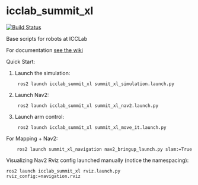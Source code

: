 # icclab_summit_xl
[![Build Status](https://travis-ci.com/icclab/icclab_summit_xl.svg?branch=noetic)](https://travis-ci.com/icclab/icclab_summit_xl)

Base scripts for robots at ICCLab

For documentation [see the wiki](https://github.com/icclab/icclab_summit_xl/wiki)

Quick Start:

1. Launch the simulation:

        ros2 launch icclab_summit_xl summit_xl_simulation.launch.py

2. Launch Nav2:

        ros2 launch icclab_summit_xl summit_xl_nav2.launch.py

3. Launch arm control:

        ros2 launch icclab_summit_xl summit_xl_move_it.launch.py

For Mapping + Nav2:

        ros2 launch summit_xl_navigation nav2_bringup_launch.py slam:=True


Visualizing Nav2 Rviz config launched manually (notice the namespacing):

	ros2 launch icclab_summit_xl rviz.launch.py rviz_config:=navigation.rviz
